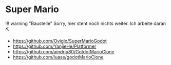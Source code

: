 # Super Mario

!!! warning "Baustelle"
    Sorry, hier steht noch nichts weiter. Ich arbeite daran ⛏

- https://github.com/Oviglo/SuperMarioGodot
- https://github.com/YanjieHe/Platformer
- https://github.com/aindriu80/GotdotMarioClone
- https://github.com/luase/godotMarioClone